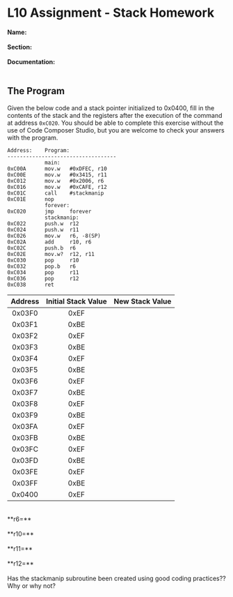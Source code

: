 # L10 Assignment - Stack Homework
**Name:**
<br>
<br>
**Section:**
<br>
<br>
**Documentation:**
<br>
<br>
## The Program

Given the below code and a stack pointer initialized to 0x0400, fill in the contents of the stack and the registers after the execution of the command at address `0xC020`. You should be able to complete this exercise without the use of Code Composer Studio, but you are welcome to check your answers with the program.
```
Address:	Program:
-----------------------------------
			main:
0xC00A		mov.w	#0xDFEC, r10	
0xC00E		mov.w	#0x3415, r11	
0xC012		mov.w	#0x2006, r6	
0xC016		mov.w	#0xCAFE, r12	
0xC01C		call	#stackmanip	
0xC01E		nop	
			forever:	
0xC020		jmp		forever	
			stackmanip:	
0xC022		push.w	r12	
0xC024		push.w	r11	
0xC026		mov.w	r6, -8(SP)	
0xC02A		add		r10, r6	
0xC02C		push.b	r6	
0xC02E		mov.w?	r12, r11	
0xC030		pop		r10	
0xC032		pop.b	r6	
0xC034		pop		r11	
0xC036		pop		r12	
0xC038		ret	
```
|Address	| Initial Stack Value | New Stack Value |
| :---: | :---: | :---: |
|0x03F0	|0xEF | |
|0x03F1	|0xBE | |
|0x03F2	|0xEF | |
|0x03F3	|0xBE | |
|0x03F4	|0xEF | |
|0x03F5	|0xBE | |
|0x03F6	|0xEF | |
|0x03F7	|0xBE | |
|0x03F8	|0xEF | |
|0x03F9	|0xBE | |
|0x03FA	|0xEF | |
|0x03FB	|0xBE | |
|0x03FC	|0xEF | |
|0x03FD	|0xBE | |
|0x03FE	|0xEF | |
|0x03FF	|0xBE | |
|0x0400	|0xEF | | |

<br>
**r6=**
<br>
<br>
**r10=**
<br>
<br>
**r11=**
<br>
<br>
**r12=**
<br>
<br>
Has the stackmanip subroutine been created using good coding practices?? Why or why not?
<br>
<br>
